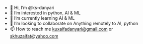 - 👋 Hi, I’m @ks-danyari
- 👀 I’m interested in python, AI & ML
- 🌱 I’m currently learning AI & ML
- 💞️ I’m looking to collaborate on Anything remotely to AI, python
- 📫 How to reach me kuxaifadanyari@gmail.com or skhuzaifat@yahoo.com

<!---
ks-danyari/ks-danyari is a ✨ special ✨ repository because its `README.md` (this file) appears on your GitHub profile.
You can click the Preview link to take a look at your changes.
--->
